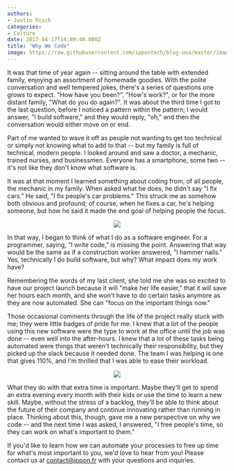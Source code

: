 ```yaml
---
authors:
- Justin Risch
categories:
- Culture
date: 2017-04-17T14:09:48.000Z
title: "Why We Code"
image: https://raw.githubusercontent.com/ippontech/blog-usa/master/images/2017/04/Why-We-Code-Blog--1-.png
---
```


It was that time of year again -- sitting around the table with extended family, enjoying an assortment of homemade goodies. With the polite conversation and well tempered jokes, there's a series of questions one grows to expect. "How have you been?", "How's work?", or for the more distant family, "What do you do again?". It was about the third time I got to the last question, before I noticed a pattern within the pattern; I would answer, "I build software," and they would reply, "oh," and then the conversation would either move on or end.

Part of me wanted to wave it off as people not wanting to get too technical or simply not knowing what to add to that -- but my family is full of technical, modern people. I looked around and saw a doctor, a mechanic, trained nurses, and businessmen. Everyone has a smartphone, some two -- it's not like they don't know what software is.

It was at that moment I learned something about coding from, of all people, the mechanic in my family. When asked what he does, he didn't say "I fix cars." He said, "I fix people's car problems." This struck me as somehow both obvious and profound; of course, when he fixes a car, he's helping someone, but how he said it made the end goal of helping people the focus.

<p style="text-align:center;"><img src="http://www.livingonehanded.com/wp-content/uploads/2012/02/hammering-a-nail.jpg"></p>

In that way, I began to think of what I do as a software engineer. For a programmer, saying, “I write code,” is missing the point. Answering that way would be the same as if a construction worker answered, "I hammer nails." Yes, technically I do build software, but why? What impact does my work have?

Remembering the words of my last client, she told me she was so excited to have our project launch because it will "make her life easier," that it will save her hours each month, and she won't have to do certain tasks anymore as they are now automated. She can "focus on the important things now."

Those occasional comments through the life of the project really stuck with me; they were little badges of pride for me. I knew that a lot of the people using this new software were the type to work at the office until the job was done -- even well into the after-hours. I knew that a lot of these tasks being automated were things that weren't technically their responsibility, but they picked up the slack because it needed done. The team I was helping is one that gives 110%, and I'm thrilled that I was able to ease their workload.

<p style="text-align:center; "><img style="max-width:50%; max-height:50%;" src="https://upload.wikimedia.org/wikipedia/commons/f/f4/Analog_clock_animation.gif"></p>

What they do with that extra time is important. Maybe they'll get to spend an extra evening every month with their kids or use the time to learn a new skill. Maybe, without the stress of a backlog, they'll be able to think about the future of their company and continue innovating rather than running in place. Thinking about this, though, gave me a new perspective on why we code -- and the next time I was asked, I answered, "I free people's time, so they can work on what's important to them."

If you'd like to learn how we can automate your processes to free up time for what's most important to you, we'd love to hear from you! Please contact us at contact@ippon.fr with your questions and inquiries.
